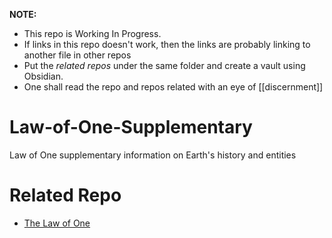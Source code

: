 **NOTE:** 
- This repo is Working In Progress.
- If links in this repo doesn't work, then the links are probably linking to another file in other repos
- Put the *related repos* under the same folder and create a vault using Obsidian.
- One shall read the repo and repos related with an eye of [[discernment]] 
# Law-of-One-Supplementary
Law of One supplementary information on Earth's history and entities
# Related Repo
- [The Law of One](https://github.com/peteryzhang6/The-Law-of-One)